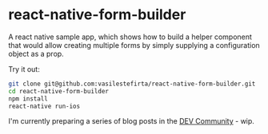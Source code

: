 # react-native-form-builder

A react native sample app, which shows how to build a helper component that would allow creating multiple forms by simply supplying a configuration object as a prop.

Try it out:
```bash
git clone git@github.com:vasilestefirta/react-native-form-builder.git
cd react-native-form-builder
npm install
react-native run-ios
```
I'm currently preparing a series of blog posts in the [DEV Community](https://dev.to) - wip.

